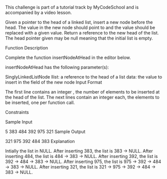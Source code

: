 This challenge is part of a tutorial track by MyCodeSchool and is accompanied by a video lesson.

Given a pointer to the head of a linked list, insert a new node before the head. The  value in the new node should point to  and the  value should be replaced with a given value. Return a reference to the new head of the list. The head pointer given may be null meaning that the initial list is empty.

Function Description

Complete the function insertNodeAtHead in the editor below.

insertNodeAtHead has the following parameter(s):

SinglyLinkedListNode llist: a reference to the head of a list
data: the value to insert in the  field of the new node
Input Format

The first line contains an integer , the number of elements to be inserted at the head of the list.
The next  lines contain an integer each, the elements to be inserted, one per function call.

Constraints

Sample Input

5
383
484
392
975
321
Sample Output

321
975
392
484
383
Explanation

Intially the list in NULL. After inserting 383, the list is 383 -> NULL.
After inserting 484, the list is 484 -> 383 -> NULL.
After inserting 392, the list is 392 -> 484 -> 383 -> NULL.
After inserting 975, the list is 975 -> 392 -> 484 -> 383 -> NULL.
After inserting 321, the list is 321 -> 975 -> 392 -> 484 -> 383 -> NULL.

